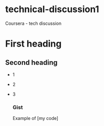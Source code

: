 # technical-discussion1
Coursera - tech discussion

# First heading

## Second heading

* 1
* 2
* 3

  ### Gist
  Example of [my code] <script src="https://gist.github.com/JStGermain12/94f79bdbe0df7db50c62c8e85e429208.js"></script>
